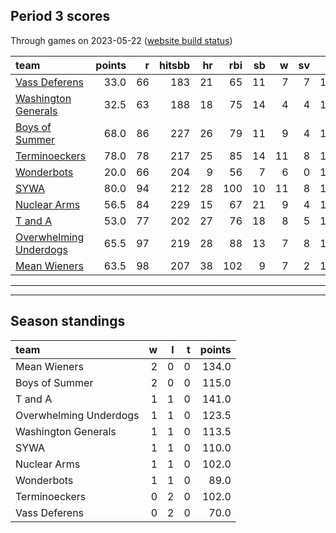 

## Period 3 scores

Through games on 2023-05-22 ([website build status](https://github.com/brian-bot/pl-site/actions))


|team                   | points|  r| hitsbb| hr| rbi| sb|  w| sv|  so|   era|  whip|
|:----------------------|------:|--:|------:|--:|---:|--:|--:|--:|---:|-----:|-----:|
|[Vass Deferens](./vassdeferens)|   33.0| 66|    183| 21|  65| 11|  7|  7| 105| 4.383| 1.357|
|[Washington Generals](./washingtongenerals)|   32.5| 63|    188| 18|  75| 14|  4|  4| 101| 4.272| 1.225|
|[Boys of Summer](./boysofsummer)|   68.0| 86|    227| 26|  79| 11|  9|  4| 148| 3.014| 1.162|
|[Terminoeckers](./terminoeckers)|   78.0| 78|    217| 25|  85| 14| 11|  8| 167| 3.197| 1.013|
|[Wonderbots](./wonderbots)|   20.0| 66|    204|  9|  56|  7|  6|  0| 128| 5.781| 1.555|
|[SYWA](./sywa)         |   80.0| 94|    212| 28| 100| 10| 11|  8| 153| 3.129| 1.082|
|[Nuclear Arms](./nucleararms)|   56.5| 84|    229| 15|  67| 21|  9|  4| 127| 3.704| 1.227|
|[T and A](./tanda)     |   53.0| 77|    202| 27|  76| 18|  8|  5| 149| 4.714| 1.333|
|[Overwhelming Underdogs](./overwhelmingunderdogs)|   65.5| 97|    219| 28|  88| 13|  7|  8| 104| 4.263| 1.198|
|[Mean Wieners](./meanwieners)|   63.5| 98|    207| 38| 102|  9|  7|  2| 128| 3.570| 1.132|

* * *
* * *

## Season standings


|team                   |  w|  l|  t| points|
|:----------------------|--:|--:|--:|------:|
|Mean Wieners           |  2|  0|  0|  134.0|
|Boys of Summer         |  2|  0|  0|  115.0|
|T and A                |  1|  1|  0|  141.0|
|Overwhelming Underdogs |  1|  1|  0|  123.5|
|Washington Generals    |  1|  1|  0|  113.5|
|SYWA                   |  1|  1|  0|  110.0|
|Nuclear Arms           |  1|  1|  0|  102.0|
|Wonderbots             |  1|  1|  0|   89.0|
|Terminoeckers          |  0|  2|  0|  102.0|
|Vass Deferens          |  0|  2|  0|   70.0|



